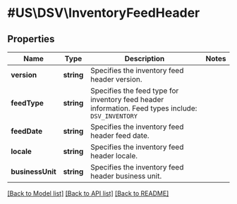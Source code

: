 # #US\DSV\InventoryFeedHeader

## Properties

Name | Type | Description | Notes
------------ | ------------- | ------------- | -------------
**version** | **string** | Specifies the inventory feed header version. |
**feedType** | **string** | Specifies the feed type for inventory feed header information.   Feed types include:  `DSV_INVENTORY` |
**feedDate** | **string** | Specifies the inventory feed header feed date. |
**locale** | **string** | Specifies the inventory feed header locale. |
**businessUnit** | **string** | Specifies the inventory feed header business unit. |


[[Back to Model list]](../) [[Back to API list]](../../Api/US/DSV) [[Back to README]](../../README.md)
